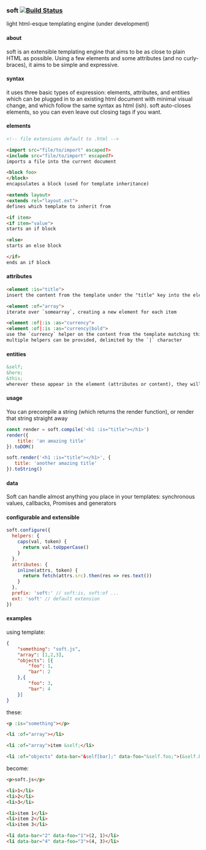 ### soft [![Build Status](https://travis-ci.org/sundarj/soft.svg?branch=rewrite)](https://travis-ci.org/sundarj/soft)
light html-esque templating engine (under development)


#### about

soft is an extensible templating engine that aims to be as close to plain HTML as possible. Using a few elements and some attributes (and no curly-braces), it aims to be simple and expressive.

#### syntax

it uses three basic types of expression: elements, attributes, and entities which can be plugged in to an existing html document with minimal visual change, and which follow the same syntax as html (ish). soft auto-closes elements, so you can even leave out closing tags if you want.

#### elements

```html
<!-- file extensions default to .html -->

<import src="file/to/import" escaped?>
<include src="file/to/import" escaped?>
imports a file into the current document

<block foo>
</block>
encapsulates a block (used for template inheritance)

<extends layout>
<extends rel="layout.ext">
defines which template to inherit from

<if item>
<if item="value">
starts an if block

<else>
starts an else block

</if>
ends an if block
```

#### attributes

```html
<element :is="title">
insert the content from the template under the "title" key into the element

<element :of="array">
iterate over `somearray`, creating a new element for each item

<element :of|:is :as="currency">
<element :of|:is :as="currency|bold">
use the `currency` helper on the content from the template matching this element
multiple helpers can be provided, delimited by the `|` character
```

#### entities

```html
&self;
&here;
&this;
wherever these appear in the element (attributes or content), they will be replaced with the current item of the template ( à la Mustache {{.}} )
```

#### usage

You can precompile a string (which returns the render function), or render that string straight away

```js
const render = soft.compile('<h1 :is="title"></h1>')
render({
    title: 'an amazing title' 
}).toDOM()

soft.render('<h1 :is="title"></h1>', {
   title: 'another amazing title' 
}).toString()
```

#### data

Soft can handle almost anything you place in your templates: synchronous values, callbacks, Promises and generators

#### configurable and extensible

```js
soft.configure({
  helpers: {
    caps(val, token) {
      return val.toUpperCase()
    } 
  },
  attributes: {
    inline(attrs, token) {
      return fetch(attrs.src).then(res => res.text())
    }
  },
  prefix: 'soft:' // soft:is, soft:of ...
  ext: 'soft' // default extension
})
```

#### examples

using template:

```json
{
    "something": "soft.js",
    "array": [1,2,3],
    "objects": [{
        "foo": 1,
        "bar": 2
    },{
        "foo": 3,
        "bar": 4
    }]
}
```

these:

```html
<p :is="something"></p>
```

```html
<li :of="array"></li>
```

```html
<li :of="array">item &self;</li>
```

```html
<li :of="objects" data-bar="&self[bar];" data-foo="&self.foo;">(&self.bar;, &self[foo];)</li>
```

become:

```html
<p>soft.js</p>
```

```html
<li>1</li>
<li>2</li>
<li>3</li>
```

```html
<li>item 1</li>
<li>item 2</li>
<li>item 3</li>
```

```html
<li data-bar="2" data-foo="1">(2, 1)</li>
<li data-bar="4" data-foo="3">(4, 3)</li>
```
